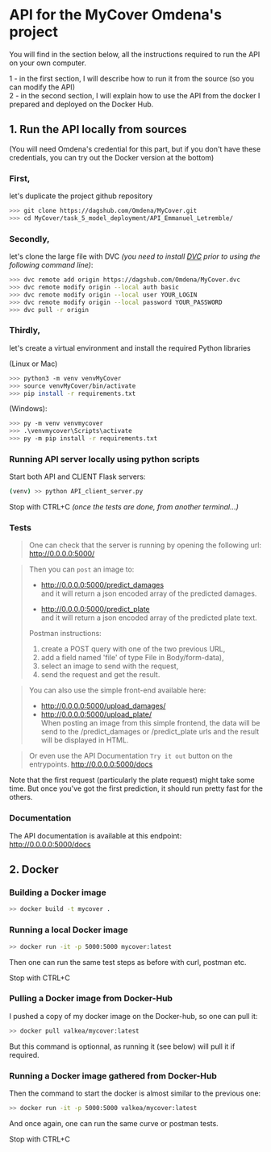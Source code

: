 # API for the MyCover Omdena's project

You will find in the section below, all the instructions required to run the API on your own computer.
 
1 - in the first section, I will describe how to run it from the source (so you can modify the API)<br>
2 - in the second section, I will explain how to use the API from the docker I prepared and deployed on the Docker Hub.

## 1. Run the API locally from sources
(You will need Omdena's credential for this part, but if you don't have these credentials, you can try out the Docker version at the bottom)

### First, 
let's duplicate the project github repository

```bash
>>> git clone https://dagshub.com/Omdena/MyCover.git
>>> cd MyCover/task_5_model_deployment/API_Emmanuel_Letremble/
```

### Secondly,
let's clone the large file with DVC *(you need to install [DVC](https://dvc.org) prior to using the following command line)*:
```bash
>>> dvc remote add origin https://dagshub.com/Omdena/MyCover.dvc
>>> dvc remote modify origin --local auth basic 
>>> dvc remote modify origin --local user YOUR_LOGIN
>>> dvc remote modify origin --local password YOUR_PASSWORD
>>> dvc pull -r origin
```

### Thirdly,
let's create a virtual environment and install the required Python libraries

(Linux or Mac)
```bash
>>> python3 -m venv venvMyCover
>>> source venvMyCover/bin/activate
>>> pip install -r requirements.txt
```

(Windows):
```bash
>>> py -m venv venvmycover
>>> .\venvmycover\Scripts\activate
>>> py -m pip install -r requirements.txt
```

### Running API server locally using python scripts

Start both API and CLIENT Flask servers:
```bash
(venv) >> python API_client_server.py
```
Stop with CTRL+C *(once the tests are done, from another terminal...)*


### Tests

> One can check that the server is running by opening the following url:<br>
> http://0.0.0.0:5000/

> Then you can `post` an image to: <br>
> * http://0.0.0.0:5000/predict_damages <br>
> and it will return a json encoded array of the predicted damages.<br>
> 
> * http://0.0.0.0:5000/predict_plate <br>
> and it will return a json encoded array of the predicted plate text.<br>
>
> Postman instructions:
> 1. create a POST query with one of the two previous URL,
> 2. add a field named 'file' of type File in Body/form-data),
> 3. select an image to send with the request,
> 4. send the request and get the result.

> You can also use the simple front-end available here:<br>
> * http://0.0.0.0:5000/upload_damages/ <br>
> * http://0.0.0.0:5000/upload_plate/ <br>
> When posting an image from this simple frontend, the data will be send to the /predict_damages or /predict_plate urls and the result will be displayed in HTML.

> Or even use the API Documentation `Try it out` button on the entrypoints.
> http://0.0.0.0:5000/docs

Note that the first request (particularly the plate request) might take some time. But once you've got the first prediction, it should run pretty fast for the others.

### Documentation

The API documentation is available at this endpoint: http://0.0.0.0:5000/docs



## 2. Docker

### Building a Docker image

```bash
>> docker build -t mycover .
```

### Running a local Docker image

```bash
>> docker run -it -p 5000:5000 mycover:latest
```

Then one can run the same test steps as before with curl, postman etc.

Stop with CTRL+C


### Pulling a Docker image from Docker-Hub

I pushed a copy of my docker image on the Docker-hub, so one can pull it:

```bash
>> docker pull valkea/mycover:latest
```

But this command is optionnal, as running it (see below) will pull it if required.

### Running a Docker image gathered from Docker-Hub

Then the command to start the docker is almost similar to the previous one:

```bash
>> docker run -it -p 5000:5000 valkea/mycover:latest
```

And once again, one can run the same curve or postman tests.

Stop with CTRL+C
